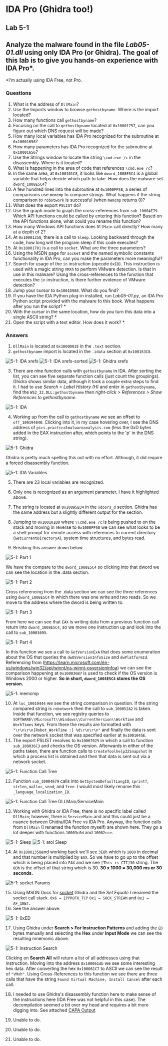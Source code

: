 # IDA Pro (Ghidra too!)

## Lab 5-1

## Analyze the malware found in the file *Lab05-01.dll* using only IDA Pro (or Ghidra). The goal of this lab is to give you hands-on experience with IDA Pro\*.

*I'm actually using IDA Free, not Pro.

### Questions

1. What is the address of `DllMain`?
2. Use the Imports window to browse `gethostbyname`. Where is the import located?
3. How many functions call `gethostbyname`?
4. Focusing on the call to `gethostbyname` located at `0x10001757`, can you figure out which DNS request will be made?
5. How many local variables has IDA Pro recognized for the subroutine at `0x10001656`?
6. How many parameters has IDA Pro recognized for the subroutine at `0x10001656`?
7. Use the Strings window to locate the string `\cmd.exe /c` in the disassembly. Where is it located?
8. What is happening in the area of code that references `\cmd.exe /c`?
9. In the same area, at `0x100101C8`, it looks like `dword_1008E5C4` is a global variable that helps decide which path to take. How does the malware set `dword_1008E5C4`?
10. A few hundred lines into the subroutine at `0x1000FF58`, a series of comparisons use `memcmp` to compare strings. What happens if the string comparison to `robotwork` is successful (when `memcmp` returns 0)?
11. What does the export `PSLIST` do?
12. Use the graph mode to graph the cross-references from `sub_10004E79`. Which API functions could be called by entering this function? Based on the API functions alone, what could you rename this function?
13. How many Windows API functions does `DllMain` call directly? How many at a depth of 2?
14. At `0x10001358`, there is a call to `Sleep`. Looking backward through the code, how long will the program sleep if this code executes?
15. At `0x10001701` is a call to `socket`. What are the three parameters?
16. Using the MSDN page for `socket` and the named symbolic constants functionality in IDA Pro, can you make the parameters more meaningful?
17. Search for usage of the `in` instruction (opcode `0xED`). This instruction is used with a magic string `VMXh` to perform VMware detection. Is that in use in this malware? Using the cross-references to the function that executes the `in` instruction, is there further evidence of VMware detection?
18. Jump your cursor to `0x1001D988`. What do you find?
19. If you have the IDA Python plug-in installed, run *Lab05-01.py*, an IDA Pro Python script provided with the malware fo this book. What happens after you run the script? *
20. With the cursor in the same location, how do you turn this data into a single ASCII string? *
21. Open the script with a text editor. How does it work? *

### Answers

1. `DllMain` is located at `0x1000D02E` in the `.text` section.
2. `gethostbyname` import is located in the `.idata` section at `0x100163C8`.

![5-1: IDA xrefs](Images/5-1.png) ![5-1: IDA xrefs-sorted](Images/5-1-2.png)
![5-1: Ghidra xrefs](Images/5-1-1.png)

3. There are nine function calls with `gethostbyname` in IDA. After sorting the list, you can see five separate function calls (just count the groupings). Ghidra shows similar data, although it took a couple extra steps to find it. I had to use *Search > Label History (H)* and enter in `gethostbyname`, find the `WS2_32.DLL:gethostbyname` then *right-click >  References > Show References to gethostbyname*.

![5-1: IDA](Images/5-1-3.png)

4. Working up from the call to `gethostbyname` we see an offset to `off_100194040`. Clicking into it, in my case hovering over, I see the DNS address of `pics.practicalmalwareanalysis.com` (less the 0xD bytes added in the EAX instruction after, which points to the 'p' in the DNS string).

![5-1: Ghidra](Images/5-1-4.png)

Ghidra is pretty much spelling this out with no effort. Although, it did require a forced disassembly function.

![5-1: IDA Variables](Images/5-1-5.png)

5. There are 23 local variables are recognized.
6. Only one is recognized as an argument parameter. I have it highlighted above.
7. The string is located at `0x10095B34` in the `xdoors_d` section. Ghidra has the same address but a slightly different output for the section.
8. Jumping to `0x100101D0` where `\\cmd.exe /c` is being pushed to on the stack and moving in reverse to `0x1000FF58` we can see what looks to be a shell prompt for remote access with references to current directory (`GetCurrentDirectoryA`), system time structures, and bytes read.

9. Breaking this answer down below.

![5-1: Part 1](Images/5-1-6.png)

We have the compare to the `dword_1008E5C4` so clicking into that dword we can see the location in the .data section.

![5-1: Part 2](Images/5-1-7.png)

Cross referencing from the .data section we can see the three references using `dword_1008E5C4` in which there was one write and two reads. So we move to the address where the dword is being written to.

![5-1: Part 3](Images/5-1-8.png)

From here we can see that `EAX` is writing data from a previous function call return into `dword_1008E5C4`, so we move one instruction up and look into the call to `sub_10003695`.

![5-1: Part 4](Images/5-1-9.png)

In this function we see a call to `GetVersionExA` that does some enumeration about the OS that queries the `dwOSVersionInfoSize` and `dwPlatformId`. Referencing from (<https://learn.microsoft.com/en-us/windows/win32/api/winnt/ns-winnt-osversioninfoa>) we can see the comparison happening at `0x100036B7` is used to check if the OS version is Windows 2000 or higher. **So in short, `dword_1008E5C4` stores the OS version.**

![5-1: memcmp](Images/5-1-10.png)

10. At `loc_10010444` we see the string comparison in question. If the string compared string is `robotwork` then the call to `sub_100052A2` is taken. Inside that function, we see registry queries to `SOFTWARE\\Microsoft\\Windows\\CurrentVersion\\WorkTime` and `WorkTimes` keys. From there the results are formatted with `"\r\n\r\n[Robot_WorkTime :] %d\r\n\r\n"` and finally the data is sent over the network socket that was specified earlier at `0x1001045E`.
11. The export PSLIST resolves to `0x10007025` in which a call to function `sub_100036C3` and checks the OS version. Afterwards in either of the paths taken, there are function calls to `CreateToolhelp32Snapshot` in which a process list is obtained and then that data is sent out via a network socket.

![5-1: Function Call Tree](Images/5-1-11.png)

12. Function `sub_10004E79` calls into `GetSystemDefaultLangID`, `sprintf`, `strlen`, `malloc`, `send`, and `free`. I would most likely rename this `_language_localization_ID`.

![5-1: Function Call Tree DLLMain/ServiceMain](Images/5-1-12.png)

13. Working with Ghidra or IDA Free, there is no specific label called `DllMain`; however, there is `ServiceMain` and  and this could just be a nuance between Ghidra/IDA Free vs IDA Pro. Anyway, the function calls from `DllMain` (I renamed the function myself) are shown here. They go a lot deeper with functions `10003c0d` and `10002cce`.
 
![5-1: Sleep](Images/5-1-13.png)
![5-1: atoi Sleep](Images/5-1-14.png)

14. At `0x10001358`and working back we'll see `3E8h` which is `1000` in decimal and that number is multiplied by `EAX`. So we have to go up to the offset which is being placed into `EAX` and we see `[This is CTI]30` string. The `0Dh` is the offset of that string which is 30. **30 x 1000 = 30,000 ms or 30 seconds.**

![5-1: socket Params](Images/5-1-15.png)

15. Using MSDN Docs for [socket](<https://learn.microsoft.com/en-us/windows/win32/api/winsock2/nf-winsock2-socket>) Ghidra and the *Set Equate* I renamed the socket call stack. `0x6 = IPPROTO_TCP` `0x1 = SOCK_STREAM` and `0x2 = AF_INET`.
16. See the answer above.

![5-1: 0xED](Images/5-1-16.png)

17. Using Ghidra under **Search > For Instruction Patterns** and adding the `ED` bytes manually and selecting the **Hex** under **Input Mode** we can see the resulting mnemonic above.

![5-1: Instruction Search](Images/5-1-17.png)

Clicking on **Search All** will return a list of all addresses using that instruction. Moving into the address `0x100061db` we see some interesting hex data. After converting the hex `0x100061C7` to ASCII we can see the result of `"VMxh"`. Using Cross-References to this function we see there are three calls that have the string `Found Virtual Machine, Install Cancel` after each call.

18. I needed to use Ghidra's disassembly function here to make sense of the instructions here (IDA Free was not helpful in this case). The decompilation seemed a bit over my head and requires a bit more digging into. See attached [CAPA Output](CAPA.txt)

19. Unable to do.
20. Unable to do.
21. Unable to do.
